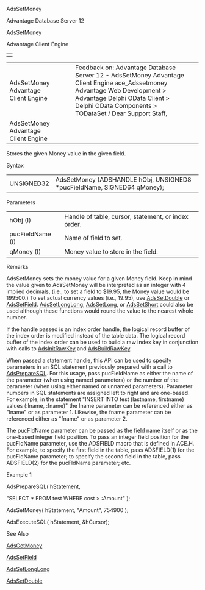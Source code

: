 AdsSetMoney




Advantage Database Server 12  

AdsSetMoney

Advantage Client Engine

|  |
| --- |
|  |

|  |  |  |  |  |
| --- | --- | --- | --- | --- |
| AdsSetMoney  Advantage Client Engine |  |  | Feedback on: Advantage Database Server 12 - AdsSetMoney Advantage Client Engine ace\_Adssetmoney Advantage Web Development > Advantage Delphi OData Client > Delphi OData Components > TODataSet / Dear Support Staff, |  |
| AdsSetMoney  Advantage Client Engine |  |  |  |  |

Stores the given Money value in the given field.

Syntax

|  |  |
| --- | --- |
| UNSIGNED32 | AdsSetMoney (ADSHANDLE hObj, UNSIGNED8 \*pucFieldName,  SIGNED64 qMoney); |

Parameters

|  |  |
| --- | --- |
| hObj (I) | Handle of table, cursor, statement, or index order. |
| pucFieldName (I) | Name of field to set. |
| qMoney (I) | Money value to store in the field. |

Remarks

AdsSetMoney sets the money value for a given Money field. Keep in mind the value given to AdsSetMoney will be interpreted as an integer with 4 implied decimals, (i.e., to set a field to $19.95, the Money value would be 199500.) To set actual currency values (i.e., 19.95), use [AdsSetDouble](ace_adssetdouble.htm) or [AdsSetField](ace_adssetfield.htm). [AdsSetLongLong](ace_adssetlonglong.htm), [AdsSetLong](ace_adssetlong.htm), or [AdsSetShort](ace_adssetshort.htm) could also be used although these functions would round the value to the nearest whole number.

If the handle passed is an index order handle, the logical record buffer of the index order is modified instead of the table data. The logical record buffer of the index order can be used to build a raw index key in conjunction with calls to [AdsInitRawKey](ace_adsinitrawkey.htm) and [AdsBuildRawKey](ace_adsbuildrawkey.htm).

When passed a statement handle, this API can be used to specify parameters in an SQL statement previously prepared with a call to [AdsPrepareSQL](ace_adspreparesql.htm). For this usage, pass pucFieldName as either the name of the parameter (when using named parameters) or the number of the parameter (when using either named or unnamed parameters). Parameter numbers in SQL statements are assigned left to right and are one-based. For example, in the statement "INSERT INTO test (lastname, firstname) values (:lname, :fname)" the lname parameter can be referenced either as "lname" or as parameter 1. Likewise, the fname parameter can be referenced either as "fname" or as parameter 2.

The pucFldName parameter can be passed as the field name itself or as the one-based integer field position. To pass an integer field position for the pucFldName parameter, use the ADSFIELD macro that is defined in ACE.H. For example, to specify the first field in the table, pass ADSFIELD(1) for the pucFldName parameter; to specify the second field in the table, pass ADSFIELD(2) for the pucFldName parameter; etc.

Example 1

AdsPrepareSQL( hStatement,

"SELECT \* FROM test WHERE cost > :Amount" );

AdsSetMoney( hStatement, "Amount", 754900 );

AdsExecuteSQL( hStatement, &hCursor);

See Also

[AdsGetMoney](ace_adsgetmoney.htm)

[AdsSetField](ace_adssetfield.htm)

[AdsSetLongLong](ace_adssetlonglong.htm)

[AdsSetDouble](ace_adssetdouble.htm)